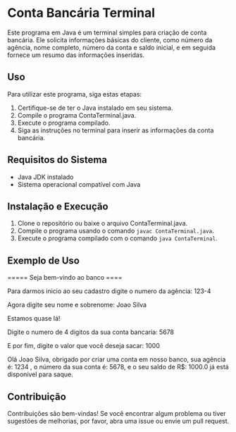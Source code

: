 # Conta Bancária Terminal

Este programa em Java é um terminal simples para criação de conta bancária. Ele solicita informações básicas do cliente, como número da agência, nome completo, número da conta e saldo inicial, e em seguida fornece um resumo das informações inseridas.

## Uso

Para utilizar este programa, siga estas etapas:

1. Certifique-se de ter o Java instalado em seu sistema.
2. Compile o programa ContaTerminal.java.
3. Execute o programa compilado.
4. Siga as instruções no terminal para inserir as informações da conta bancária.

## Requisitos do Sistema

- Java JDK instalado
- Sistema operacional compatível com Java

## Instalação e Execução

1. Clone o repositório ou baixe o arquivo ContaTerminal.java.
2. Compile o programa usando o comando `javac ContaTerminal.java`.
3. Execute o programa compilado com o comando `java ContaTerminal`.

## Exemplo de Uso
===== Seja bem-vindo ao banco ====

Para darmos inicio ao seu cadastro digite o numero da agência:
123-4

Agora digite seu nome e sobrenome:
Joao Silva

Estamos quase lá!

Digite o numero de 4 digitos da sua conta bancaria:
5678

E por fim, digite o valor que você deseja sacar:
1000

Olá Joao Silva, obrigado por criar uma conta em nosso banco, sua agência é: 1234 , o número da sua conta é: 5678, e o seu saldo de R$: 1000.0 já está disponível para saque.

## Contribuição
Contribuições são bem-vindas! Se você encontrar algum problema ou tiver sugestões de melhorias, por favor, abra uma issue ou envie um pull request.

